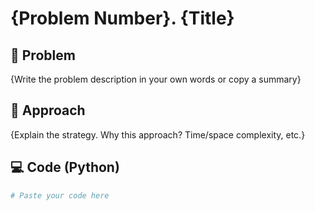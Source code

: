 # {Problem Number}. {Title}

## 🧠 Problem
{Write the problem description in your own words or copy a summary}

## 🧩 Approach
{Explain the strategy. Why this approach? Time/space complexity, etc.}

## 💻 Code (Python)
```python
# Paste your code here
